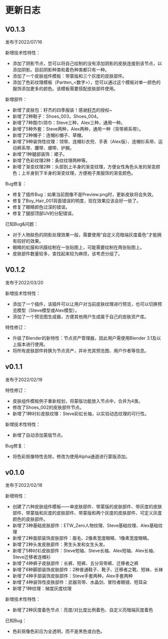 # 更新日志

## V0.1.3

发布于2022/07/16

新增技术性特性：

+ 添加了阴影节点，您可以将自己绘制的没有添加阴影的皮肤连接到该节点，以添加阴影。目前阴影种类和着色种类都只有一种。
+ 添加了一个皮肤组件模板：带蒙版和三个灰度的皮肤部件。
+ 添加了色彩纹理模板（Partten_\<数字\>），您可以通过这个模板对单一颜色的服饰添加更多的颜色。该模板需要搭配皮肤部件使用。

新增部件：

+ 新增了皮肤包：籽杰的四季服装！感谢[籽杰](https://space.bilibili.com/289028540)的授权\~
+ 新增了2种鞋子：Shoes_003，Shoes_004。
+ 新增了7种围巾\领巾：Steve三种，Alex三种，通用一种。
+ 新增了5种外套：Steve两种，Alex两种，通用一种（背带裤系带）。
+ 新增了2种帽子：连帽衫帽子、草帽。
+ 新增了9种装饰性纹理：领带、连帽衫衣兜、手表（Alex版）、连帽衫系带、运动裤系带、腰带、绷带、护腕。
+ 新增了1种腿部装饰：裙子。
+ 新增了色彩纹理2种：条纹纹理两种等。
+ 新增了渐变纹理2种：头部到上半身的渐变纹理，方便女性角色头发的渐变颜色；上半身到下半身的渐变纹理，方便袍子类服饰的渐变颜色。

Bug修复：

+ 修复了插件Bug：如果当前图像不是Preview.png时，更新皮肤将会失效。
+ 修复了Boy_Hair_001背面错误的明度，现在效果应该会好一些了。
+ 修复了眼睛颜色过深的错误。
+ 修复了腿部顶部UV的分配错误。

已知Bug&问题：

- 对于人物肤色的阴影处理效果一般，需要使用“自定义亮暗端灰度着色”才能拥有较好的效果。
- 眼睛的虹膜和巩膜绘制在一张贴图上，可能需要绘制在两张贴图上。
- 皮肤部件数量较多，查找起来较为麻烦，该考虑分组了。

## V0.1.2

发布于2022/03/20

新增技术性特性：

+ 添加了一个插件，该插件可以让用户对当前皮肤纹理进行预览，也可以切换预览模型（Steve模型或Alex模型）。
+ 添加了一个预览图生成器，方便其他用户生成属于自己的皮肤资产库。

特性修订：

+ 升级了Blender的新特性：节点资产管理器，因此用户需使用Blender 3.1及以上版本进行使用。
+ 将所有皮肤部件转换为节点资产，并补充其预览图、用户作者等信息。

## v0.1.1

发布于2022/02/19

特性修订：

- 皮肤组件模板例子重新规划，将蒙版功能放入节点中，合并为4类。
- 修改了Shoes_002的皮肤部件节点。
- 新增了1种衬衫皮肤纹理：Steve彩虹长袖，以实验动态纹理的可行性。

新增技术性特性：

+ 新增了自动添加蒙版节点。

Bug修复：

- 将色彩抠像特性去除，修改为使用Alpha通道进行蒙版添加。

## v0.1.0

发布于2022/02/18

新增特性：

- 创建了六种皮肤组件模板——单皮肤部件、带蒙版的皮肤部件、带灰度的皮肤部件、带蒙版和灰度的皮肤部件、带蒙版和两个灰度的皮肤部件、可定义灰度颜色的皮肤部件。
- 新增了3种基础皮肤部件：ETW_Zero人物纹理、Steve基础纹理、Alex基础纹理
- 新增了2种面部装饰皮肤部件：眉毛、2像素宽度眼睛、1像素宽度眼睛。
- 新增了2种头发皮肤部件：男生头发和女生头发。
- 新增了5种衬衫皮肤部件：Steve短袖、Steve长袖、Alex短袖、Alex长袖、Steve迁移者连帽衫
- 新增了4种裤子皮肤部件：长裤、短裤、五分背带裤、迁移者之裤
- 新增了6种脚部装饰皮肤部件：2种普通鞋子、靴子、迁移者之靴、短袜、长袜
- 新增了4种手部装饰皮肤部件：Steve手套两种，Alex手套两种
- 新增了4种装饰性皮肤部件：武器背带、水晶剑、冒险者眼镜、短耳朵
- 新增了1种纹理：梯度灰度纹理

新增技术性特性：

- 新增了2种灰度着色节点：亮度/对比度比例着色、自定义亮暗端灰度着色

已知Bug：

- 色彩抠像色彩应为全透明，而不是黑色或白色。

